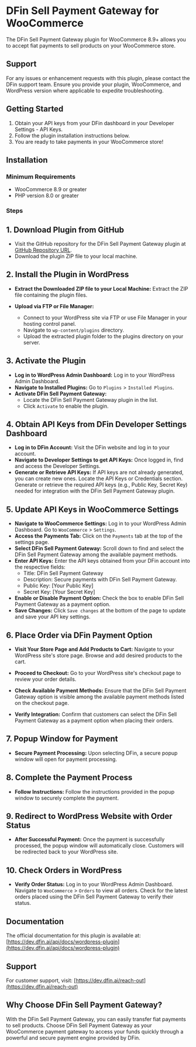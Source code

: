 # DFin Sell Payment Gateway for WooCommerce

The DFin Sell Payment Gateway plugin for WooCommerce 8.9+ allows you to accept fiat payments to sell products on your WooCommerce store.

## Support

For any issues or enhancement requests with this plugin, please contact the DFin support team. Ensure you provide your plugin, WooCommerce, and WordPress version where applicable to expedite troubleshooting.

## Getting Started

1. Obtain your API keys from your DFin dashboard in your Developer Settings - API Keys.
2. Follow the plugin installation instructions below.
3. You are ready to take payments in your WooCommerce store!

## Installation

### Minimum Requirements

- WooCommerce 8.9 or greater
- PHP version 8.0 or greater

### Steps

## 1. Download Plugin from GitHub

- Visit the GitHub repository for the DFin Sell Payment Gateway plugin at [GitHub Repository URL](https://github.com/dfin-ai/dfin-sell-wp-plugin).
- Download the plugin ZIP file to your local machine.

## 2. Install the Plugin in WordPress

- **Extract the Downloaded ZIP file to your Local Machine:**
  Extract the ZIP file containing the plugin files.

- **Upload via FTP or File Manager:**
  - Connect to your WordPress site via FTP or use File Manager in your hosting control panel.
  - Navigate to `wp-content/plugins` directory.
  - Upload the extracted plugin folder to the plugins directory on your server.

## 3. Activate the Plugin

- **Log in to WordPress Admin Dashboard:**
  Log in to your WordPress Admin Dashboard.
- **Navigate to Installed Plugins:**
  Go to `Plugins` > `Installed Plugins`.
- **Activate DFin Sell Payment Gateway:**
  - Locate the DFin Sell Payment Gateway plugin in the list.
  - Click `Activate` to enable the plugin.

## 4. Obtain API Keys from DFin Developer Settings Dashboard

- **Log in to DFin Account:**
  Visit the DFin website and log in to your account.
- **Navigate to Developer Settings to get API Keys:**
  Once logged in, find and access the Developer Settings.
- **Generate or Retrieve API Keys:**
  If API keys are not already generated, you can create new ones.
  Locate the API Keys or Credentials section.
  Generate or retrieve the required API keys (e.g., Public Key, Secret Key) needed for integration with the DFin Sell Payment Gateway plugin.

## 5. Update API Keys in WooCommerce Settings

- **Navigate to WooCommerce Settings:**
  Log in to your WordPress Admin Dashboard.
  Go to `WooCommerce` > `Settings`.
- **Access the Payments Tab:**
  Click on the `Payments` tab at the top of the settings page.
- **Select DFin Sell Payment Gateway:**
  Scroll down to find and select the DFin Sell Payment Gateway among the available payment methods.
- **Enter API Keys:**
  Enter the API keys obtained from your DFin account into the respective fields:
  - Title: DFin Sell Payment Gateway
  - Description: Secure payments with DFin Sell Payment Gateway.
  - Public Key: [Your Public Key]
  - Secret Key: [Your Secret Key]
- **Enable or Disable Payment Option:**
  Check the box to enable DFin Sell Payment Gateway as a payment option.
- **Save Changes:**
  Click `Save changes` at the bottom of the page to update and save your API key settings.

## 6. Place Order via DFin Payment Option

- **Visit Your Store Page and Add Products to Cart:**
  Navigate to your WordPress site's store page.
  Browse and add desired products to the cart.

- **Proceed to Checkout:**
  Go to your WordPress site's checkout page to review your order details.

- **Check Available Payment Methods:**
  Ensure that the DFin Sell Payment Gateway option is visible among the available payment methods listed on the checkout page.

- **Verify Integration:**
  Confirm that customers can select the DFin Sell Payment Gateway as a payment option when placing their orders.

## 7. Popup Window for Payment

- **Secure Payment Processing:**
  Upon selecting DFin, a secure popup window will open for payment processing.

## 8. Complete the Payment Process

- **Follow Instructions:**
  Follow the instructions provided in the popup window to securely complete the payment.

## 9. Redirect to WordPress Website with Order Status

- **After Successful Payment:**
  Once the payment is successfully processed, the popup window will automatically close.
  Customers will be redirected back to your WordPress site.

## 10. Check Orders in WordPress

- **Verify Order Status:**
  Log in to your WordPress Admin Dashboard.
  Navigate to `WooCommerce` > `Orders` to view all orders.
  Check for the latest orders placed using the DFin Sell Payment Gateway to verify their status.

## Documentation

The official documentation for this plugin is available at: [https://dev.dfin.ai/api/docs/wordpress-plugin](https://dev.dfin.ai/api/docs/wordpress-plugin)

## Support

For customer support, visit: [https://dev.dfin.ai/reach-out](https://dev.dfin.ai/reach-out)

## Why Choose DFin Sell Payment Gateway?

With the DFin Sell Payment Gateway, you can easily transfer fiat payments to sell products. Choose DFin Sell Payment Gateway as your WooCommerce payment gateway to access your funds quickly through a powerful and secure payment engine provided by DFin.
